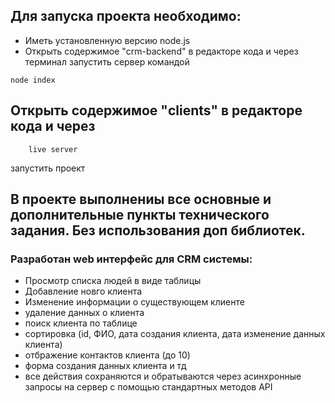 ## Для запуска проекта необходимо:
* Иметь установленную версию node.js 
* Открыть содержимое "crm-backend" в редакторе кода и через терминал запустить сервер командой 
```
node index
```
## Открыть содержимое "clients" в редакторе кода и через 
```
    live server
``` 
запустить проект 

## В проекте выполнениы все основные и дополнительные пункты технического задания. Без использования доп библиотек.

### Разработан web интерфейс для CRM системы:
- Просмотр списка людей в виде таблицы
- Добавление новго клиента
- Изменение информации о существующем клиенте
- удаление данных о клиента
- поиск клиента по таблице
- сортировка (id, ФИО, дата создания клиента, дата изменение данных клиента)
- отбражение контактов клиента (до 10)
- форма создания данных клиента и тд
- все действия сохраняются и обратываются через асинхронные запросы на сервер с помощью стандартных методов API
 

